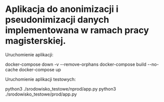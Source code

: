 # Aplikacja do anonimizacji i pseudonimizacji danych implementowana w ramach pracy magisterskiej. 

Uruchomienie aplikacji:

docker-compose down -v --remove-orphans
docker-compose build --no-cache 
docker-compose up


Uruchomienie aplikacji testowych:

python3 ./srodowisko_testowe/nprod/app.py
python3 ./srodowisko_testowe/prod/app.py
